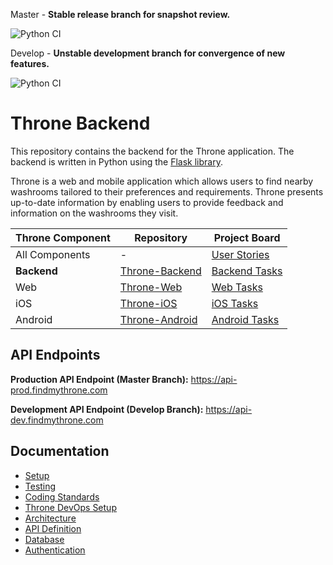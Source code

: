Master - **Stable release branch for snapshot review.**

![Python CI](https://github.com/DiljotSG/Throne-Backend/workflows/Python%20application/badge.svg?branch=master)

Develop - **Unstable development branch for convergence of new features.**

![Python CI](https://github.com/DiljotSG/Throne-Backend/workflows/Python%20application/badge.svg?branch=develop)

# Throne Backend

This repository contains the backend for the Throne application. The backend is written in Python using the [Flask library](https://palletsprojects.com/p/flask/).

Throne is a web and mobile application which allows users to find nearby washrooms tailored to their preferences and requirements. Throne presents up-to-date information by enabling users to provide feedback and information on the washrooms they visit.

Throne Component | Repository | Project Board
------------ | ------------- | ------------
All Components | - | [User Stories](https://github.com/DiljotSG/Throne-Backend/projects/1)
**Backend** | [Throne-Backend](https://github.com/DiljotSG/Throne-Backend) | [Backend Tasks](https://github.com/DiljotSG/Throne-Backend/projects/2)
Web | [Throne-Web](https://github.com/DiljotSG/Throne-Web) | [Web Tasks](https://github.com/DiljotSG/Throne-Web/projects/1)
iOS | [Throne-iOS](https://github.com/NickJosephson/Throne-iOS) | [iOS Tasks](https://github.com/NickJosephson/Throne-iOS/projects/1)
Android | [Throne-Android](https://github.com/NickJosephson/Throne-Android) | [Android Tasks](https://github.com/NickJosephson/Throne-Android/projects/1)

## API Endpoints

**Production API Endpoint (Master Branch):** <https://api-prod.findmythrone.com>

**Development API Endpoint (Develop Branch):** <https://api-dev.findmythrone.com>

## Documentation

* [Setup](docs/SETUP.md)
* [Testing](docs/TESTING.md)
* [Coding Standards](docs/CODING_STANDARDS.md)
* [Throne DevOps Setup](docs/DEVOPS.md)
* [Architecture](docs/ARCHITECTURE.md)
* [API Definition](docs/API_Definition.pdf)
* [Database](docs/DATABASE_INFO.md)
* [Authentication](docs/AUTHENTICATION.md)

